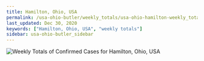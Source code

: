 ```yaml
---
title: Hamilton, Ohio, USA
permalink: /usa-ohio-butler/weekly_totals/usa-ohio-hamilton-weekly_totals.html
last_updated: Dec 30, 2020
keywords: ["Hamilton, Ohio, USA", "weekly totals"]
sidebar: usa-ohio-butler_sidebar
---
```


![Weekly Totals of Confirmed Cases for Hamilton, Ohio, USA](/covid_tracker/images/graphs/usa-ohio-hamilton-weekly_totals_graph.png)
